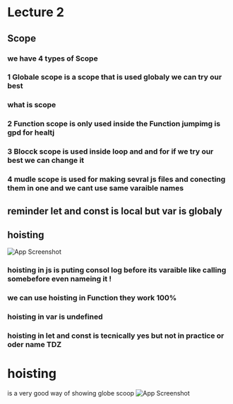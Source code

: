 # Lecture 2
## Scope
### we have 4 types of Scope
### 1 Globale scope is a scope that is used globaly we can try our best
### what is scope
### 2 Function scope is only used inside the Function jumpimg is gpd for healtj
### 3 Blocck scope is used inside loop and and for if we try our best we can change it
### 4 mudle scope is used for making sevral js files and conecting them in one and we cant use same varaible names 
## reminder let and const is local but var is globaly 
## hoisting
![App Screenshot](https://th.bing.com/th/id/R.40db864c4b17d8370d1b4acb1581cc64?rik=OkC3vuWE5hYFVw&pid=ImgRaw&r=0)
### hoisting in js is puting consol log before its varaible like calling somebefore even nameing it !
### we can use hoisting in Function they work 100% 
### hoisting in var is undefined  
### hoisting in let and const is  tecnically yes but not in practice  or oder name TDZ
# hoisting
is a very good way of showing globe scoop
![App Screenshot](https://th.bing.com/th/id/OIP.E3WZVnuubIK4OqhSTF3cqwHaEK?w=311&h=180&c=7&r=0&o=5&pid=1.7)

